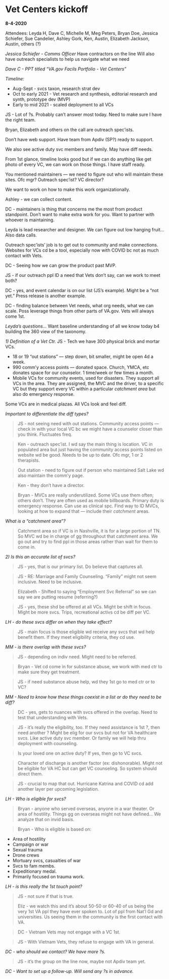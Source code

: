# Vet Centers kickoff 

**8-4-2020**

Attendees:
Leyda H, Dave C, Michelle M, Meg Peters, Bryan Doe, Jessica Schiefer, Sue Candelier, Ashley Gork, Ken, Austin, Elizabeth Jackson, Austin, others (?)

*Jessica Schiefer - Comms Officer*
Have contractors on the line
Will also have outreach specialists to help us navigate what we need

*Dave C - PPT titled “VA.gov Facils Portfolio - Vet Centers”*

*Timeline:* 
* Aug-Sept - svcs taxon, research strat dev
* Oct to early 2021 - Vet research and synthesis, editorial research and synth, prototype dev (MVP)
* Early to mid 2021 - scaled deployment to all VCs

JS - Lot of ?s. Probably can’t answer most today. Need to make sure I have the right team. 

Bryan, Elizabeth and others on the call are outreach spec’ists. 

Don’t have web support. Have team from Apdiv (SP?) ready to support. 

We also see active duty svc members and family. May have diff needs. 

From 1st glance, timeline looks good but if we can do anything like get photo of every VC, we can work on those things. I have staff ready. 

You mentioned maintainers — we need to figure out who will maintain these sites. Ofc mgr? Outreach spec’ist? VC director? 

We want to work on how to make this work organizationally. 

Ashley - we can collect content. 

DC - maintainers is thing that concerns me the most from product standpoint. Don’t want to make  extra work for you. Want to partner with whoever is maintaining. 

Leyda is lead researcher and designer. We can figure out low hanging fruit… Also data calls. 

Outreach spec’ists’ job is to get out to community and make connections. Websites for VCs cd be a tool, especially now with COVID bc not as much contact with Vets.

DC - Seeing how we can grow the product past MVP. 

JS - if our outreach ppl ID a need that Vets don’t say, can we work to meet both? 

DC - yes, and event calendar is on our list (JS’s example). Might be a “not yet.”  Press release is another example. 

DC - finding balance between Vet needs, what org needs, what we can scale. Poss leverage things from other parts of VA.gov. Vets will always come 1st. 

*Leyda’s questions…* 
Want baseline understanding of all we know today b4 building the 360 view of the taxonomy. 

*1) Definition of a Vet Ctr.*
JS - Tech we have 300 physical brick and mortar VCs.
* 18 or 19 “out stations” — step down, bit smaller, might be open 4d a week. 
* 990 comm’y access points — donated space. Church, YMCA, etc donates space for our counselor. 1 time/week or few times a month. 
* Mobile VCs for community events, used for disasters. They support all VCs in the area. They are assigned, the MVC and the driver, to a specific VC but they support every VC within a particular *catchment area* but also do emergency response. 

Some VCs are in medical plazas. All VCs look and feel diff. 

*Important to differentiate the diff types?* 
> JS - not seeing need with out stations. Community access points — check in with your local VC bc we might have a counselor closer than you think. Fluctuates freq. 

> Ken - outreach spec’ist. I wd say the main thing is location. VC in populated area but just having the community access points listed on website wd be good. Needs to be up to date. Ofc mgr, 1 or 2 therapists. 

> Out station - need to figure out if person who maintained Salt Lake wd also maintain the comm’y page. 

> Ken - they don’t have a director. 

> Bryan - MVCs are really underutilized. Some VCs use them often; others don’t. They are often used as mobile billboards. Primary duty is emergency response. Can use as clinical spc. Find way to ID MVCs, looking at how to expand that — include their *catchment* areas. 

*What is a “catchment area”?*
> Catchment area so if VC is in Nashville, it is for a large portion of TN. So MVC wd be in charge of gg throughout that catchment area. We go out and try to find ppl in those areas rather than wait for them to come in. 

*2) Is this an accurate list of svcs?* 
> JS - yes, that is our primary list. Do believe that captures all. 

> JS - RE: Marriage and Family Counseling. “Family” might not seem inclusive. Need to be inclusive. 

> Elizabeth - Shifted to saying “Employment Svc Referral” so we can say we are putting resume (referring?) 

> JS - yes, these shd be offered at all VCs. Might be shift in focus. Might be more svcs. Trips, recreational activs cd be diff per VC. 

*LH - do these svcs differ on when they take effect?* 
> JS - main focus is those eligible wd receive any svcs that wd help benefit them. If they meet eligibility criteria, they cd use. 

*MM - is there overlap with these svcs?* 
> JS - depending on indiv need. Might need to be referred. 

> Bryan - Vet cd come in for substance abuse, we work with med ctr to make sure they get treatment. 

> JS - if need substance abuse help, wd they 1st go to med ctr or to VC?

*MM - Need to know how these things coexist in a list or do they need to be diff?* 

> DC - yes, gets to nuances with svcs offered in the overlap.  Need to test that understanding with Vets. 

> JS - it’s really the eligibility, too. If they need assistance is 1st ?, then need another ? Might be elig for our svcs but not for VA healthcare svcs. Like active duty svc member. Or family we will help thru deployment with counseling. 

> Is your loved one on active duty? If yes, then go to VC svcs. 

> Character of discharge is another factor (ex: dishonorable). Might not be eligible for VA HC but can get VC counseling. So system should direct them.

> JS - crucial to map that out. Hurricane Katrina and COVID cd add another layer per upcoming legislation. 

*LH - Who is eligible for svcs?* 
> Bryan - anyone who served overseas, anyone in a war theater. Or area of hostility. Things gg on overseas might not have defined… We analyze that on invid basis. 

> Bryan - Who is eligible is based on:
* Area of hostility 
* Campaign or war
* Sexual trauma
* Drone crews
* Mortuary svcs, casualties of war
* Svcs to fam membs. 
* Expeditionary medal. 
* Primarily focused on trauma work. 

*LH - is this really the 1st touch point?* 
> JS - not sure if that is true. 
> 
> Eliz - we watch this and it’s about 50-50 or 60-40 of us being the very 1st VA ppl they have ever spoken to. Lot of ppl from Nat’l Gd and universities. Us seeing them in the community is the first contact with VA. 

> DC - Vietnam Vets may not engage with a VC 1st. 

> JS - With Vietnam Vets, they refuse to engage with VA in general. 

*DC - who should we contact? We have more ?s.* 
> JS - it’s the group on the line now, maybe not Apdiv team yet. 

*DC - Want to set up a follow-up. Will send any ?s in advance.* 
